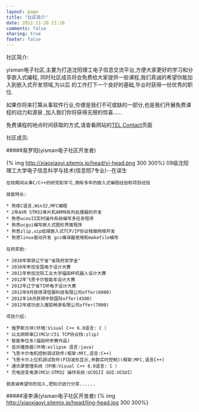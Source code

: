 ```yaml
---
layout: page
title: "社区简介"
date: 2012-11-28 21:16
comments: false
sharing: true
footer: false
---
```

社区简介:

yisman电子社区,主要为打造沈阳理工电子信息交流平台,方便大家更好的学习和分享嵌入式编程,
同时社区成员将会免费给大家提供一些课程,我们真诚的希望你能加入到嵌入式开发领域,为以后
的工作打下一个良好的基础,毕业时获得一份优秀的职位.

如果你将来打算从事软件行业,你便是我们不可或缺的一部分,也是我们开展免费课程的动力和源泉
,加入我们你将获得无限的惊喜......


免费课程的地点时间获取的方式,请查看网站的[TEL Contact](/about.html/ "联系我们")页面


社区成员:

#####易罗阳(yisman电子社区开发者)

{% img http://xiaoxiaoyi.sitemix.jp/head/yi-head.png 300 300%}
	09级沈阳理工大学电子信息科学与技术(信息院7专业)--在读生

	在校期间从事C/C++的研究和学习,拥有多年的嵌入式编程经验和项目经验

	技能特长:

	* 熟练C语言,Win32,MFC编程
	* 2年AVR STM32单片机ARM9系列处理器的开发
	* 熟悉ucosII实时操作系统编写多任务程序
	* 熟悉ucgui编写嵌入式图形界面程序
	* 熟悉zlip,uip低端嵌入式TCP/IP协议栈做网络开发
	* 熟悉linux驱动开发 gcc编译器使用和makefile编写

	在校奖励:

	* 2010年荣获辽宁省"省政府奖学金"
	* 2010年参加全国电子设计大赛
	* 2011年参加沈阳工业大学福田杯机器人设计大赛
	* 2012年飞思卡尔智能车设计大赛
	* 2012年辽宁省TI杯电子设计大赛
	* 2012年9月获得深信服科技有限公司offer(6000)
	* 2012年10月获得中软国际offer(4500)
	* 2012年成功进入搜狐畅游有限公司offer(7000)
	
	项目介绍:

	* 俄罗斯方块(环境:Visual C++ 6.0语言: C ）
	* 以太网转串口(MCU:C51 TCP协议栈:zlip)
	* 智能争位车(福田杯参赛作品)
	* 音乐播放器(环境:eclipse 语言:java)
	* 飞思卡尔电机控制调试软件(框架:MFC,语言:C++)
	* 飞思卡尔上位机调试软件(PID波形显示,参数实时控制)(框架:MFC,语言C++)
	* 通讯录管理系统（环境:Visual C++ 6.0语言: C ）
	* 充电逆变电源(MCU:STM32 操作系统:UCOSII GUI:UCGUI）
	
	我真诚希望你的加入,把知识进行分享......	
	
	

#####凌李涣(yisman电子社区开发者)
{% img http://xiaoxiaoyi.sitemix.jp/head/ling-head.jpg 300 300%}

